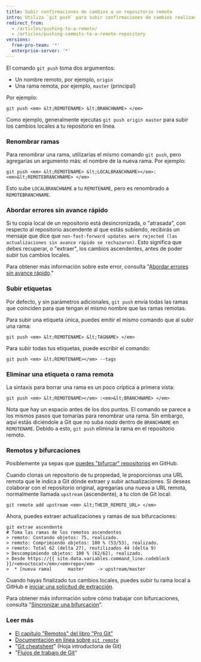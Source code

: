 ```yaml
---
title: Subir confirmaciones de cambios a un repositorio remoto
intro: Utiliza `git push` para subir confirmaciones de cambios realizadas en tu rama local a un repositorio remoto.
redirect_from:
  - /articles/pushing-to-a-remote/
  - /articles/pushing-commits-to-a-remote-repository
versions:
  free-pro-team: '*'
  enterprise-server: '*'
---
```


El comando `git push` toma dos argumentos:

* Un nombre remoto, por ejemplo, `origin`
* Una rama remota, por ejemplo, `master` (principal)

Por ejemplo:

```shell
git push <em> &lt;REMOTENAME> &lt;BRANCHNAME> </em>
```

Como ejemplo, generalmente ejecutas `git push origin master` para subir los cambios locales a tu repositorio en línea.

### Renombrar ramas

Para renombrar una rama, utilizarías el mismo comando `git push`, pero agregarías un argumento más: el nombre de la nueva rama. Por ejemplo:

```shell
git push <em> &lt;REMOTENAME> &lt;LOCALBRANCHNAME></em>:<em>&lt;REMOTEBRANCHNAME> </em>
```

Esto sube `LOCALBRANCHNAME` a tu `REMOTENAME`, pero es renombrado a `REMOTEBRANCHNAME`.

### Abordar errores sin avance rápido

Si tu copia local de un repositorio está desincronizada, o "atrasada", con respecto al repositorio ascendente al que estás subiendo, recibirás un mensaje que dice que `non-fast-forward updates were rejected (las actualizaciones sin avance rápido se rechazaron)`. Esto significa que debes recuperar, o "extraer", los cambios ascendentes, antes de poder subir tus cambios locales.

Para obtener más información sobre este error, consulta "[Abordar errores sin avance rápido](/articles/dealing-with-non-fast-forward-errors)."

### Subir etiquetas

Por defecto, y sin parámetros adicionales, `git push` envía todas las ramas que coinciden para que tengan el mismo nombre que las ramas remotas.

Para subir una etiqueta única, puedes emitir el mismo comando que al subir una rama:

```shell
git push <em> &lt;REMOTENAME> &lt;TAGNAME> </em>
```

Para subir todas tus etiquetas, puede escribir el comando:

```shell
git push <em> &lt;REMOTENAME></em> --tags
```

### Eliminar una etiqueta o rama remota

La sintaxis para borrar una rama es un poco críptica a primera vista:

```shell
git push <em> &lt;REMOTENAME></em> :<em>&lt;BRANCHNAME> </em>
```

Nota que hay un espacio antes de los dos puntos. El comando se parece a los mismos pasos que tomarías para renombrar una rama. Sin embargo, aquí estás diciéndole a Git que no suba _nada_ dentro de `BRANCHNAME` en `REMOTENAME`. Debido a esto, `git push` elimina la rama en el repositorio remoto.

### Remotos y bifurcaciones

Posiblemente ya sepas que [puedes "bifurcar" repositorios](https://guides.github.com/overviews/forking/) en GitHub.

Cuando clonas un repositorio de tu propiedad, le proporcionas una URL remota que le indica a Git dónde extraer y subir actualizaciones. Si deseas colaborar con el repositorio original, agregarías una nueva a URL remota, normalmente llamada `upstream` (ascendente), a tu clon de Git local:

```shell
git remote add upstream <em> &lt;THEIR_REMOTE_URL> </em>
```

Ahora, puedes extraer actualizaciones y ramas de *sus* bifurcaciones:

```shell
git extrae ascendente
# Toma las ramas de los remotos ascendentes
> remoto: Contando objetos: 75, realizado.
> remoto: Comprimiendo objetos: 100 % (53/53), realizado.
> remoto: Total 62 (delta 27), reutilizados 44 (delta 9)
> Descompimiendo objetos: 100 % (62/62), realizado.
> Desde https://{{ site.data.variables.command_line.codeblock }}/<em>octocat</em>/<em>repo</em>
>  * [nueva rama]      master     -> upstream/master
```

Cuando hayas finalizado tus cambios locales, puedes subir tu rama local a GitHub e [iniciar una solicitud de extracción](/articles/about-pull-requests).

Para obtener más información sobre cómo trabajar con bifurcaciones, consulta "[Sincronizar una bifurcación](/articles/syncing-a-fork)".

### Leer más

- [El capítulo "Remotos" del libro "Pro Git"](https://git-scm.com/book/ch5-2.html)
- [Documentación en línea sobre `git remote`](https://git-scm.com/docs/git-remote.html)
- "[Git cheatsheet](/articles/git-cheatsheet)" (Hoja introductoria de Git)
- "[Flujos de trabajo de Git](/articles/git-workflows)"
